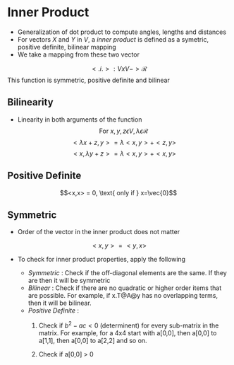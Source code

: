 # Inner Product

- Generalization of dot product to compute angles, lengths and distances
- For vectors $X$ and $Y$ in $V$, a _inner product_ is defined as a symetric, positive definite, bilinear mapping 
- We take a mapping from these two vector

$$<.i.> : V x V -> \mathcal R$$
This function is symmetric, positive definite and bilinear

## Bilinearity

- Linearity in both arguments of the function
$$\text{For }x,y,z \epsilon V, \lambda \epsilon \mathcal R$$
$$<\lambda x+z, y> = \lambda<x,y>+<z,y>$$
$$<x, \lambda y + z> = \lambda<x,y>+<x,y>$$

## Positive Definite

$$<x,x> = 0, \text{ only if } x=\vec{0}$$

## Symmetric

- Order of the vector in the inner product does not matter

$$<x,y> = <y,x>$$

- To check for inner product properties, apply the following

  - _Symmetric_ :  Check if the off-diagonal elements are the same. If they are then it will be symmetric
  - _Bilinear_ :  Check if there are no quadratic or higher order items that are possible. For example, if x.T@A@y has no overlapping terms, then it will be bilinear.
  - _Positive Definite_ :
    1) Check if $b^2 - ac < 0$ (determinent) for every sub-matrix in the matrix. For example, for a 4x4 start with a[0,0], then a[0,0] to a[1,1], then a[0,0] to a[2,2] and so on.

    2) Check if a[0,0] > 0

